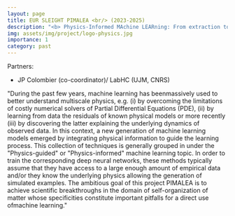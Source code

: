 ```yaml
---
layout: page
title: EUR SLEIGHT PIMALEA <br/> (2023-2025)
description: "<b> Physics-Informed MAchine LEARning: From extraction to transfer of knowledge in surface engineering </b> <br/> JP Colombier (co-coordinator)<br/> LabHC (UJM, CNRS)"
img: assets/img/project/logo-physics.jpg
importance: 1
category: past
---
```


Partners:

- JP Colombier (co-coordinator)/ LabHC (UJM, CNRS)

"During the past few years, machine learning has beenmassively used to better understand multiscale
physics, e.g. (i) by overcoming the limitations of costly numerical solvers of Partial Differential Equations 
(PDE), (ii) by learning from data the residuals of known physical models or more recently (iii) by discovering
the latter explaining the underlying dynamics of observed data. In this context, a new generation
of machine learning models emerged by integrating physical information to guide the learning process.
This collection of techniques is generally grouped in under the "Physics-guided" or "Physics-informed"
machine learning topic. In order to train the corresponding deep neural networks, these methods typically
assume that they have access to a large enough amount of empirical data and/or they know the
underlying physics allowing the generation of simulated examples. The ambitious goal of this project
PIMALEA is to achieve scientific breakthroughs in the domain of self-organization of matter whose
specificities constitute important pitfalls for a direct use ofmachine learning."
